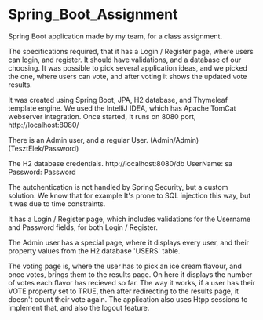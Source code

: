 # Spring_Boot_Assignment

Spring Boot application made by my team, for a class assignment.

The specifications required, that it has a Login / Register page, where users can login, and register. It should have validations, and a database of our choosing.
It was possible to pick several application ideas, and we picked the one, where users can vote, and after voting it shows the updated vote results.

It was created using Spring Boot, JPA, H2 database, and Thymeleaf template engine. We used the IntelliJ IDEA, which has Apache TomCat webserver integration. Once started, It runs on 8080 port, http://localhost:8080/

There is an Admin user, and a regular User. (Admin/Admin) (TesztElek/Password)

The H2 database credentials. http://localhost:8080/db UserName: sa Password: Password

The autchentication is not handled by Spring Security, but a custom solution. We know that for example It's prone to SQL injection this way, but it was due to time constraints.

It has a Login / Register page, which includes validations for the Username and Password fields, for both Login / Register.

The Admin user has a special page, where it displays every user, and their property values from the H2 database 'USERS' table.

The voting page is, where the user has to pick an ice cream flavour, and once votes, brings them to the results page. On here it displays the number of votes each flavor has recieved so far. The way it works, if a user has their VOTE property set to TRUE, then after redirecting to the results page, it doesn't count their vote again. The application also uses Htpp sessions to implement that, and also the logout feature.
